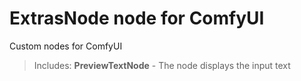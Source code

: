 # ExtrasNode node for ComfyUI

Custom nodes for ComfyUI

> Includes:
> **PreviewTextNode** - The node displays the input text
